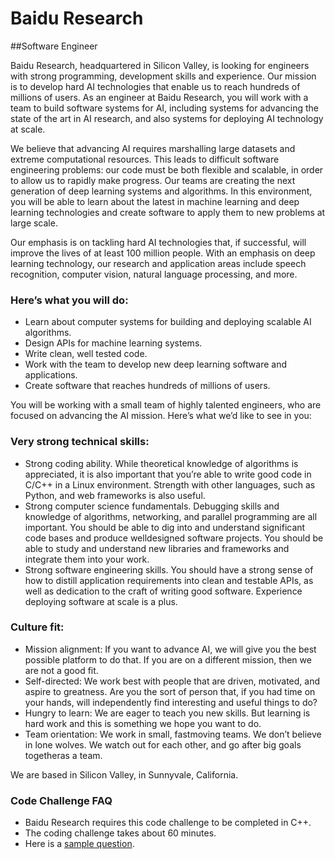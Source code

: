 # Baidu Research
##Software Engineer

Baidu Research, headquartered in Silicon Valley, is looking for engineers with
 strong programming, development skills and experience. Our mission is to
 develop hard AI technologies that enable us to reach hundreds of millions of
 users. As an engineer at Baidu Research, you will work with a team to build
 software systems for AI, including systems for advancing the state of the art
 in AI research, and also systems for deploying AI technology at scale.

We believe that advancing AI requires marshalling large datasets and extreme
 computational resources. This leads to difficult software engineering
 problems: our code must be both flexible and scalable, in order to allow us
 to rapidly make progress. Our teams are creating the next generation of deep
 learning systems and algorithms. In this environment, you will be able to
 learn about the latest in machine learning and deep learning technologies and
 create software to apply them to new problems at large scale.

Our emphasis is on tackling hard AI technologies that, if successful, will
 improve the lives of at least 100 million people. With an emphasis on deep
 learning technology, our research and application areas include speech
 recognition, computer vision, natural language processing, and more.

### Here’s what you will do:

- Learn about computer systems for building and deploying scalable AI algorithms.
- Design APIs for machine learning systems.
- Write clean, well­ tested code.
- Work with the team to develop new deep learning software and applications.
- Create software that reaches hundreds of millions of users.

You will be working with a small team of highly talented engineers, who are
 focused on advancing the AI mission. Here’s what we’d like to see in you:

### Very strong technical skills:

- Strong coding ability. While theoretical knowledge of algorithms is
 appreciated, it is also important that you’re able to write good code in C/C++
 in a Linux environment. Strength with other languages, such as Python, and web
 frameworks is also useful.
- Strong computer science fundamentals. Debugging skills and knowledge of
 algorithms, networking, and parallel programming are all important. You should
 be able to dig into and understand significant code bases and produce
 well­designed software projects. You should be able to study and understand
 new libraries and frameworks and integrate them into your work.
- Strong software engineering skills. You should have a strong sense of how to
 distill application requirements into clean and testable APIs, as well as
 dedication to the craft of writing good software. Experience deploying
 software at scale is a plus.

### Culture fit:

- Mission alignment: If you want to advance AI, we will give you the best
 possible platform to do that. If you are on a different mission, then we are
 not a good fit.
- Self­-directed: We work best with people that are driven, motivated, and
 aspire to greatness. Are you the sort of person that, if you had time on your
 hands, will independently find interesting and useful things to do?
- Hungry to learn: We are eager to teach you new skills. But learning is hard
 work and this is something we hope you want to do.
- Team orientation: We work in small, fast­moving teams. We don’t believe in
 lone wolves. We watch out for each other, and go after big goals together­­­as
 a team.

We are based in Silicon Valley, in Sunnyvale, California.

### Code Challenge FAQ

- Baidu Research requires this code challenge to be completed in C++.
- The coding challenge takes about 60 minutes.
- Here is a [sample question](https://github.com/jeff1evesque/interview-baidu/blob/master/exercise/sample-challenge.md).